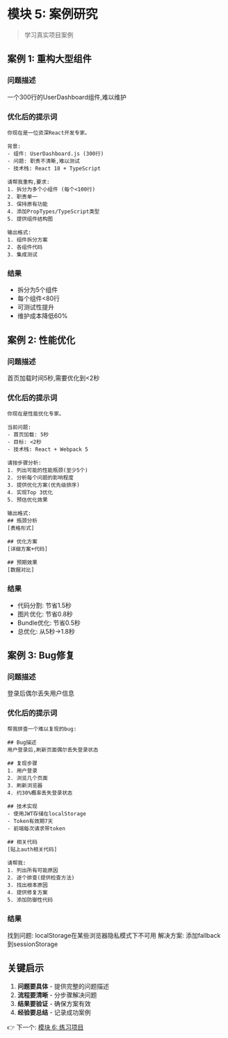 # 模块 5: 案例研究

> 学习真实项目案例

## 案例 1: 重构大型组件

### 问题描述
一个300行的UserDashboard组件,难以维护

### 优化后的提示词
```
你现在是一位资深React开发专家。

背景:
- 组件: UserDashboard.js (300行)
- 问题: 职责不清晰,难以测试
- 技术栈: React 18 + TypeScript

请帮我重构,要求:
1. 拆分为多个小组件 (每个<100行)
2. 职责单一
3. 保持原有功能
4. 添加PropTypes/TypeScript类型
5. 提供组件结构图

输出格式:
1. 组件拆分方案
2. 各组件代码
3. 集成测试
```

### 结果
- 拆分为5个组件
- 每个组件<80行
- 可测试性提升
- 维护成本降低60%

## 案例 2: 性能优化

### 问题描述
首页加载时间5秒,需要优化到<2秒

### 优化后的提示词
```
你现在是性能优化专家。

当前问题:
- 首页加载: 5秒
- 目标: <2秒
- 技术栈: React + Webpack 5

请按步骤分析:
1. 列出可能的性能瓶颈(至少5个)
2. 分析每个问题的影响程度
3. 提供优化方案(优先级排序)
4. 实现Top 3优化
5. 预估优化效果

输出格式:
## 瓶颈分析
[表格形式]

## 优化方案
[详细方案+代码]

## 预期效果
[数据对比]
```

### 结果
- 代码分割: 节省1.5秒
- 图片优化: 节省0.8秒  
- Bundle优化: 节省0.5秒
- 总优化: 从5秒→1.8秒

## 案例 3: Bug修复

### 问题描述
登录后偶尔丢失用户信息

### 优化后的提示词
```
帮我排查一个难以复现的bug:

## Bug描述
用户登录后,刷新页面偶尔丢失登录状态

## 复现步骤
1. 用户登录
2. 浏览几个页面
3. 刷新浏览器
4. 约30%概率丢失登录状态

## 技术实现
- 使用JWT存储在localStorage
- Token有效期7天
- 前端每次请求带token

## 相关代码
[贴上auth相关代码]

请帮我:
1. 列出所有可能原因
2. 逐个排查(提供检查方法)
3. 找出根本原因
4. 提供修复方案
5. 添加防御性代码
```

### 结果
找到问题: localStorage在某些浏览器隐私模式下不可用
解决方案: 添加fallback到sessionStorage

## 关键启示

1. **问题要具体** - 提供完整的问题描述
2. **流程要清晰** - 分步骤解决问题
3. **结果要验证** - 确保方案有效
4. **经验要总结** - 记录成功案例

👉 下一个: [模块 6: 练习项目](./06-练习项目.md)
